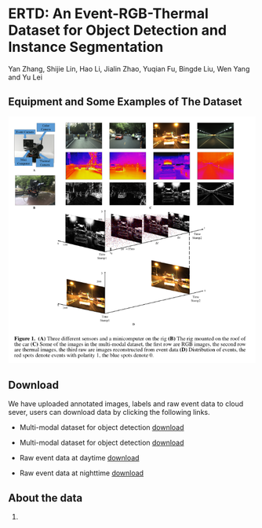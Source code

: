 # ERTD: An Event-RGB-Thermal Dataset for Object Detection and Instance Segmentation
Yan Zhang, Shijie Lin, Hao Li, Jialin Zhao, Yuqian Fu, Bingde Liu, Wen Yang and Yu Lei

## Equipment and Some Examples of The Dataset
![Alt text](https://github.com/ZyAndrew/ERTD/blob/master/images/figure1.png)
## Download
We have uploaded annotated images, labels and raw event data to cloud sever, users can download data by clicking the following links.
- Multi-modal dataset for object detection [download](https://mega.nz/fm/JZFkjAyB)

- Multi-modal dataset for object detection [download](https://mega.nz/fm/JZFkjAyB)

- Raw event data at daytime [download](https://mega.nz/fm/JZFkjAyB)

- Raw event data at nighttime [download](https://mega.nz/fm/JZFkjAyB)

## About the data
1.
